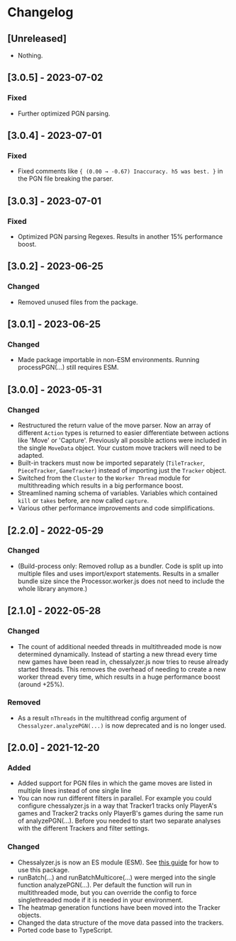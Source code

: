 # Changelog

## [Unreleased]

-   Nothing.

## [3.0.5] - 2023-07-02

### Fixed

-   Further optimized PGN parsing.

## [3.0.4] - 2023-07-01

### Fixed

-   Fixed comments like `{ (0.00 → -0.67) Inaccuracy. h5 was best. }` in the PGN file breaking the parser.

## [3.0.3] - 2023-07-01

### Fixed

-   Optimized PGN parsing Regexes. Results in another 15% performance boost.

## [3.0.2] - 2023-06-25

### Changed

-   Removed unused files from the package.

## [3.0.1] - 2023-06-25

### Changed

-   Made package importable in non-ESM environments. Running processPGN(...) still requires ESM.

## [3.0.0] - 2023-05-31

### Changed

-   Restructured the return value of the move parser. Now an array of different `Action` types is returned to easier differentiate between actions like 'Move' or 'Capture'. Previously all possible actions were included in the single `MoveData` object. Your custom move trackers will need to be adapted.
-   Built-in trackers must now be imported separately (`TileTracker`, `PieceTracker`, `GameTracker`) instead of importing just the `Tracker` object.
-   Switched from the `Cluster` to the `Worker Thread` module for multithreading which results in a big performance boost.
-   Streamlined naming schema of variables. Variables which contained `kill` or `takes` before, are now called `capture`.
-   Various other performance improvements and code simplifications.

## [2.2.0] - 2022-05-29

### Changed

-   (Build-process only: Removed rollup as a bundler. Code is split up into multiple files and uses import/export statements. Results in a smaller bundle size since the Processor.worker.js does not need to include the whole library anymore.)

## [2.1.0] - 2022-05-28

### Changed

-   The count of additional needed threads in multithreaded mode is now determined dynamically. Instead of starting a new thread every time new games have been read in, chessalyzer.js now tries to reuse already started threads. This removes the overhead of needing to create a new worker thread every time, which results in a huge performance boost (around +25%).

### Removed

-   As a result `nThreads` in the multithread config argument of `Chessalyzer.analyzePGN(...)` is now deprecated and is no longer used.

## [2.0.0] - 2021-12-20

### Added

-   Added support for PGN files in which the game moves are listed in multiple lines instead of one single line
-   You can now run different filters in parallel. For example you could configure chessalyzer.js in a way that Tracker1 tracks only PlayerA's games and Tracker2 tracks only PlayerB's games during the same run of analyzePGN(...). Before you needed to start two separate analyses with the different Trackers and filter settings.

### Changed

-   Chessalyzer.js is now an ES module (ESM). See [this guide](https://gist.github.com/sindresorhus/a39789f98801d908bbc7ff3ecc99d99c#file-esm-package-md) for how to use this package.
-   runBatch(...) and runBatchMulticore(...) were merged into the single function analyzePGN(...). Per default the function will run in multithreaded mode, but you can override the config to force singlethreaded mode if it is needed in your environment.
-   The heatmap generation functions have been moved into the Tracker objects.
-   Changed the data structure of the move data passed into the trackers.
-   Ported code base to TypeScript.
